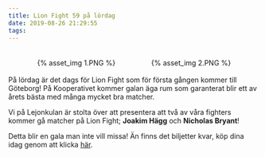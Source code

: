 ```yaml
---
title: Lion Fight 59 på lördag
date: 2019-08-26 21:29:55
tags:
---
```


<div style="width: 100%; margin: 0 auto; text-align: center;">
    <div style="padding-top: 20px; width: 45%; display: inline-block;">
        {% asset_img 1.PNG %}
    </div>
    <div style="padding-top: 20px; width: 45%; display: inline-block;">
        {% asset_img 2.PNG %}
    </div>
</div>
<br>
På lördag är det dags för Lion Fight som för första gången kommer till Göteborg! På Kooperativet kommer galan äga rum som garanterat blir ett av årets bästa med många mycket bra matcher.

Vi på Lejonkulan är stolta över att presentera att två av våra fighters kommer gå matcher på Lion Fight; **Joakim Hägg** och **Nicholas Bryant**!

Detta blir en gala man inte vill missa! Än finns det biljetter kvar, köp dina idag genom att klicka [här](https://www.eventim.se/lion-fight-59-biljetter.html?affiliate=ESE&sort_by=event_datum&sort_direction=asc&fun=erdetail&doc=erdetaila&erid=2520905&kuid=571278&fbclid=IwAR0Y5FKwtb3beQYPe1GW4Xw3YoCxWILOXy8ouLusF5pH5VE-HUwAi94kzYk
).